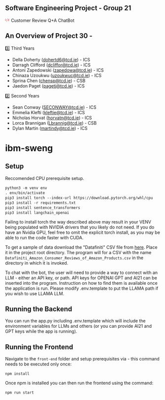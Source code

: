 Software Engineering Project - Group 21
---------------------------------------------------------------------------------------------------------------------------------------------
<img src="LogoText.svg" alt="Alt text" width="15" height="15"/> Customer Review Q+A ChatBot

An Overview of Project 30 - 
--------------------------------------------------------------------------------------------------------------------------------------------  
3️⃣ Third Years
 - Della Doherty (dohertd6@tcd.ie) - ICS
 - Darragh Clifford (dcliffor@tcd.ie) - ICS
 - Antoni Zapedowski (zapedowa@tcd.ie) - ICS
 - Chinaza Uzoukwu (uzoukwuc@tcd.ie) - ICS
 - Sprina Chen (chensp@tcd.ie) - CSB
 - Jaedon Paget (pagetj@tcd.ie) - ICS

2️⃣ Second Years
 - Sean Conway (SECONWAY@tcd.ie) - ICS
 - Emmelia Klefti (kleftie@tcd.ie) - ICS
 - Nicholas Horvat (horvatn@tcd.ie) - ICS
 - Lorca Brannigan (Lbrannig@tcd.ie) - CSB
 - Dylan Martin (martindy@tcd.ie) - ICS

# ibm-sweng

## Setup

Reccomended CPU prerequisite setup.

```
python3 -m venv env
. env/bin/activate
pip3 install torch --index-url https://download.pytorch.org/whl/cpu
pip3 install -r requirements.txt
pip3 install sentence_transformers
pip3 install langchain_openai
```

Failing to install torch the way described above may result in your VENV being populated with NVIDIA drivers that you likely do not need.
If you do have an Nvidia GPU, feel free to omit the explicit torch install, as you may be able to run the code faster with CUDA.

To get a sample of data download the "Datafiniti" CSV file from [here](https://data.world/datafiniti/consumer-reviews-of-amazon-products).
Place it in the project root directory.
The program will for a CSV with the name `Datafiniti_Amazon_Consumer_Reviews_of_Amazon_Products.csv` in the directory in which it is invoked.

To chat with the bot, the user will need to provide a way to connect with an LLM - either an API key, or path.
API keys for OPENAI GPT and AI21 can be inserted into the program. Instruction on how to find them is available once the application is run. 
Please modify .env.template to put the LLAMA path if you wish to use LLAMA LLM. 

## Running the Backend

You can run the app.py including .env.template which will include the environment variables for LLMs and others (or
you can provide AI21 and GPT keys while the app is running). 

## Running the Frontend

Navigate to the `front-end` folder and setup prerequisites via - this command needs to be executed only once:

```
npm install
```

Once npm is installed you can then run the frontend using the command:

```
npm run start
```
